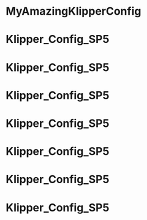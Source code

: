 # MyAmazingKlipperConfig
# Klipper_Config_SP5
# Klipper_Config_SP5
# Klipper_Config_SP5
# Klipper_Config_SP5
# Klipper_Config_SP5
# Klipper_Config_SP5
# Klipper_Config_SP5
